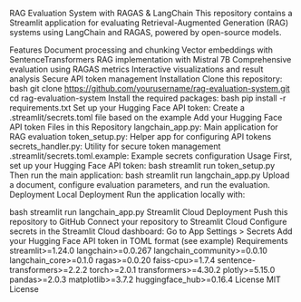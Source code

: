 RAG Evaluation System with RAGAS & LangChain
This repository contains a Streamlit application for evaluating Retrieval-Augmented Generation (RAG) systems using LangChain and RAGAS, powered by open-source models.

Features
Document processing and chunking
Vector embeddings with SentenceTransformers
RAG implementation with Mistral 7B
Comprehensive evaluation using RAGAS metrics
Interactive visualizations and result analysis
Secure API token management
Installation
Clone this repository:
bash
git clone https://github.com/yourusername/rag-evaluation-system.git
cd rag-evaluation-system
Install the required packages:
bash
pip install -r requirements.txt
Set up your Hugging Face API token:
Create a .streamlit/secrets.toml file based on the example
Add your Hugging Face API token
Files in this Repository
langchain_app.py: Main application for RAG evaluation
token_setup.py: Helper app for configuring API tokens
secrets_handler.py: Utility for secure token management
.streamlit/secrets.toml.example: Example secrets configuration
Usage
First, set up your Hugging Face API token:
bash
streamlit run token_setup.py
Then run the main application:
bash
streamlit run langchain_app.py
Upload a document, configure evaluation parameters, and run the evaluation.
Deployment
Local Deployment
Run the application locally with:

bash
streamlit run langchain_app.py
Streamlit Cloud Deployment
Push this repository to GitHub
Connect your repository to Streamlit Cloud
Configure secrets in the Streamlit Cloud dashboard:
Go to App Settings > Secrets
Add your Hugging Face API token in TOML format (see example)
Requirements
streamlit>=1.24.0
langchain>=0.0.267
langchain_community>=0.0.10
langchain_core>=0.1.0
ragas>=0.0.20
faiss-cpu>=1.7.4
sentence-transformers>=2.2.2
torch>=2.0.1
transformers>=4.30.2
plotly>=5.15.0
pandas>=2.0.3
matplotlib>=3.7.2
huggingface_hub>=0.16.4
License
MIT License


